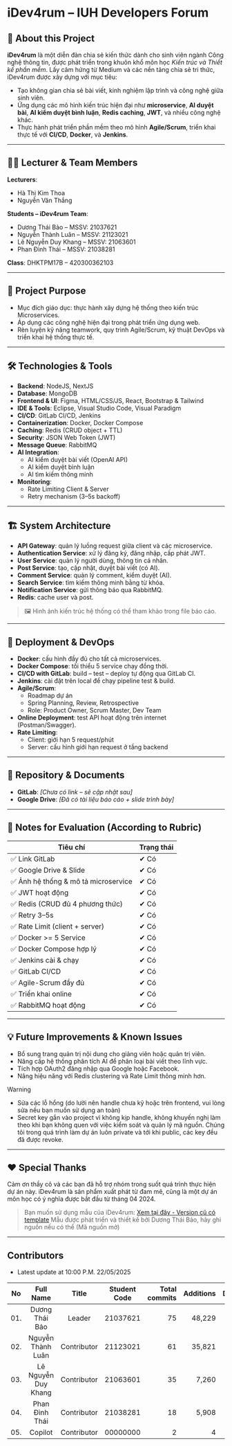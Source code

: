 # iDev4rum – IUH Developers Forum

## 📝 About this Project

**iDev4rum** là một diễn đàn chia sẻ kiến thức dành cho sinh viên ngành Công nghệ thông tin, được phát triển trong khuôn khổ môn học *Kiến trúc và Thiết kế phần mềm*. Lấy cảm hứng từ Medium và các nền tảng chia sẻ tri thức, iDev4rum được xây dựng với mục tiêu:

- Tạo không gian chia sẻ bài viết, kinh nghiệm lập trình và công nghệ giữa sinh viên.
- Ứng dụng các mô hình kiến trúc hiện đại như **microservice**, **AI duyệt bài**, **AI kiểm duyệt bình luận**, **Redis caching**, **JWT**, và nhiều công nghệ khác.
- Thực hành phát triển phần mềm theo mô hình **Agile/Scrum**, triển khai thực tế với **CI/CD**, **Docker**, và **Jenkins**.

---

## 👨‍🏫 Lecturer & Team Members

**Lecturers**:
- Hà Thị Kim Thoa  
- Nguyễn Văn Thắng

**Students – iDev4rum Team**:
- Dương Thái Bảo – MSSV: 21037621
- Nguyễn Thành Luân – MSSV: 21123021
- Lê Nguyễn Duy Khang – MSSV: 21063601
- Phan Đình Thái – MSSV: 21038281

**Class**: DHKTPM17B – 420300362103

---

## 🎯 Project Purpose

- Mục đích giáo dục: thực hành xây dựng hệ thống theo kiến trúc Microservices.
- Áp dụng các công nghệ hiện đại trong phát triển ứng dụng web.
- Rèn luyện kỹ năng teamwork, quy trình Agile/Scrum, kỹ thuật DevOps và triển khai hệ thống thực tế.

---

## 🛠️ Technologies & Tools

- **Backend**: NodeJS, NextJS
- **Database**: MongoDB
- **Frontend & UI**: Figma, HTML/CSS/JS, React, Bootstrap & Tailwind
- **IDE & Tools**: Eclipse, Visual Studio Code, Visual Paradigm
- **CI/CD**: GitLab CI/CD, Jenkins
- **Containerization**: Docker, Docker Compose
- **Caching**: Redis (CRUD object + TTL)
- **Security**: JSON Web Token (JWT)
- **Message Queue**: RabbitMQ
- **AI Integration**:
  - AI kiểm duyệt bài viết (OpenAI API)
  - AI kiểm duyệt bình luận
  - AI tìm kiếm thông minh
- **Monitoring**:
  - Rate Limiting Client & Server
  - Retry mechanism (3–5s backoff)

---

## 🏗️ System Architecture

- **API Gateway**: quản lý luồng request giữa client và các microservice.
- **Authentication Service**: xử lý đăng ký, đăng nhập, cấp phát JWT.
- **User Service**: quản lý người dùng, thông tin cá nhân.
- **Post Service**: tạo, cập nhật, duyệt bài viết (có AI).
- **Comment Service**: quản lý comment, kiểm duyệt (AI).
- **Search Service**: tìm kiếm thông minh bằng từ khóa.
- **Notification Service**: gửi thông báo qua RabbitMQ.
- **Redis**: cache user và post.

> 🖼️ Hình ảnh kiến trúc hệ thống có thể tham khảo trong file báo cáo.

---

## 🚀 Deployment & DevOps

- **Docker**: cấu hình đầy đủ cho tất cả microservices.
- **Docker Compose**: tối thiểu 5 service chạy đồng thời.
- **CI/CD with GitLab**: build – test – deploy tự động qua GitLab CI.
- **Jenkins**: cài đặt trên local để chạy pipeline test & build.
- **Agile/Scrum**:
  - Roadmap dự án
  - Spring Planning, Review, Retrospective
  - Role: Product Owner, Scrum Master, Dev Team
- **Online Deployment**: test API hoạt động trên internet (Postman/Swagger).
- **Rate Limiting**:
  - Client: giới hạn 5 request/phút
  - Server: cấu hình giới hạn request ở tầng backend

---

## 📂 Repository & Documents

- **GitLab**: _[Chưa có link – sẽ cập nhật sau]_
- **Google Drive**: _[Đã có tài liệu báo cáo + slide trình bày]_

---

## 📌 Notes for Evaluation (According to Rubric)

| Tiêu chí | Trạng thái |
|---------|------------|
| ✅ Link GitLab | ✔ Có |
| ✅ Google Drive & Slide | ✔ Có |
| ✅ Ảnh hệ thống & mô tả microservice | ✔ Có |
| ✅ JWT hoạt động | ✔ Có |
| ✅ Redis (CRUD đủ 4 phương thức) | ✔ Có |
| ✅ Retry 3–5s | ✔ Có |
| ✅ Rate Limit (client + server) | ✔ Có |
| ✅ Docker >= 5 Service | ✔ Có |
| ✅ Docker Compose hợp lý | ✔ Có |
| ✅ Jenkins cài & chạy | ✔ Có |
| ✅ GitLab CI/CD | ✔ Có |
| ✅ Agile-Scrum đầy đủ | ✔ Có |
| ✅ Triển khai online | ✔ Có |
| ✅ RabbitMQ hoạt động | ✔ Có |

---

## 💡 Future Improvements & Known Issues

- Bổ sung trang quản trị nội dung cho giảng viên hoặc quản trị viên.
- Nâng cấp hệ thống phân tích AI để phân loại bài viết theo lĩnh vực.
- Tích hợp OAuth2 đăng nhập qua Google hoặc Facebook.
- Nâng hiệu năng với Redis clustering và Rate Limit thông minh hơn.
> [!WARNING]
> - Sửa các lỗ hổng (do lười nên handle chưa kỹ hoặc trên frontend, vui lòng sửa nếu bạn muốn sử dụng an toàn)
> - Secret key gắn vào project vì không kịp handle, không khuyến nghị làm theo khi bạn không quen với việc kiểm soát và quản lý mã nguồn. Chúng tôi trong quá trình làm dự án luôn private và tới khi public, các key đều đã được revoke.
---

## ❤️ Special Thanks

Cảm ơn thầy cô và các bạn đã hỗ trợ nhóm trong suốt quá trình thực hiện dự án này. iDev4rum là sản phẩm xuất phát từ đam mê, cũng là một dự án môn học có ý nghĩa được bắt đầu từ tháng 04 2024.

> Bạn muốn sử dụng mẫu của iDev4rum: [Xem tại đây - Version cũ có template](https://github.com/kennex666/ForumKnowledge-JavaWWW)
> Mẫu được phát triển và thiết kế bởi Dương Thái Bảo, hãy ghi nguồn nếu có thể (Mã nguồn mở)

---

## Contributors
- Latest update at 10:00 P.M. 22/05/2025

| No  | Full Name | Title | Student Code | Total commits  | Additions | Deletions | Join time | Disontinued |
| :--: |:--:| :--: | :--: | --:| --: | --: | :--: | :--: |
| 01. | Dương Thái Bảo | Leader | 21037621  | 75 | 48,229 | 22,500 | 12/24  | 05/25 |
| 02. | Nguyễn Thành Luân | Contributor | 21123021 | 61 | 35,821 | 27,873 | 12/24  | 05/25 |
| 03. | Lê Nguyễn Duy Khang | Contributor | 21063601 | 35 | 7,260 | 602 | 12/24  | 05/25 |
| 04. | Phan Đình Thái | Contributor | 21038281 | 18 | 5,908 | 348 | 12/24  | 05/25 |
| 05. | Copilot | Contributor | 00000000 | 2 | 4 | 4 | 12/24  | 05/25 |
